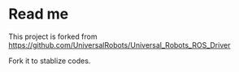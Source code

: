 # Read me

This project is forked from https://github.com/UniversalRobots/Universal_Robots_ROS_Driver

Fork it to stablize codes.